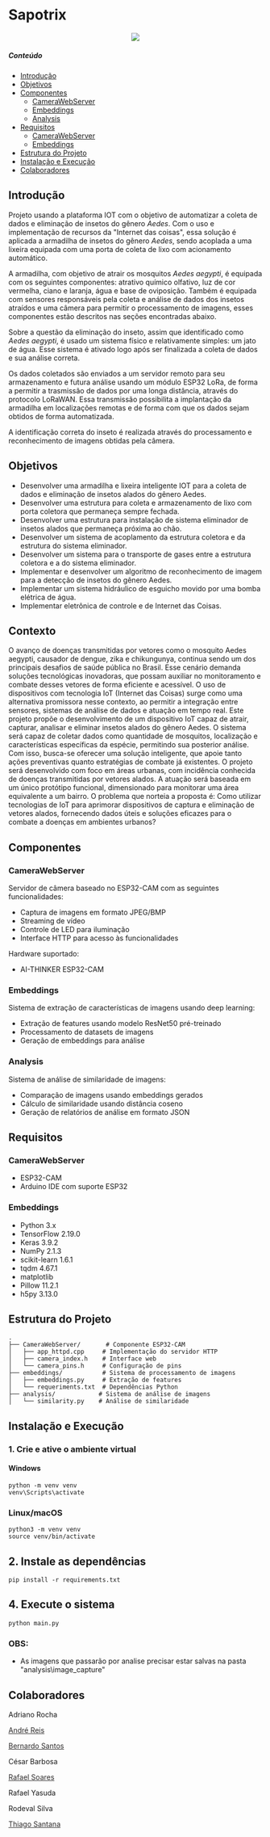 # Sapotrix

<p align="center">
  <img src="https://github.com/user-attachments/assets/d0a6df97-147d-4331-b3b9-9aeb189af21c" />
</p>

##### Conteúdo
- [Introdução](#intro)
- [Objetivos](#obj)
- [Componentes](#componentes)
  * [CameraWebServer](#cam)
  * [Embeddings](#embeddings)
  * [Analysis](#analysis)
- [Requisitos](#req)
  * [CameraWebServer](#camreq)
  * [Embeddings](#embreq)
- [Estrutura do Projeto](#estrutura)
- [Instalação e Execução](#install)
- [Colaboradores](#colab)


<a name="intro"></a>
## Introdução

Projeto usando a plataforma IOT com o objetivo de automatizar a coleta de dados e eliminação de insetos do gênero _Aedes_. Com o uso e implementação de recursos da "Internet das coisas", essa solução é aplicada a armadilha de insetos do gênero _Aedes_, sendo acoplada a uma lixeira equipada com uma porta de coleta de lixo com acionamento automático.

A armadilha, com objetivo de atrair os mosquitos _Aedes aegypti_, é equipada com os seguintes componentes: atrativo químico olfativo, luz de cor vermelha, ciano e laranja, água e base de oviposição. Também é equipada com sensores responsáveis pela coleta e análise de dados dos insetos atraídos e uma câmera para permitir o processamento de imagens, esses componentes estão descritos nas seções encontradas abaixo.

Sobre a questão da eliminação do inseto, assim que identificado como _Aedes aegypti_, é usado um sistema físico e relativamente simples: um jato de água. Esse sistema é ativado logo após ser finalizada a coleta de dados e sua análise correta.

Os dados coletados são enviados a um servidor remoto para seu armazenamento e futura análise usando um módulo ESP32 LoRa, de forma a permitir a trasmissão de dados por uma longa distância, através do protocolo LoRaWAN. Essa transmissão possibilita a implantação da armadilha em localizações remotas e de forma com que os dados sejam obtidos de forma automatizada.

A identificação correta do inseto é realizada através do processamento e reconhecimento de imagens obtidas pela câmera.

<a name="obj"></a>
## Objetivos

* Desenvolver uma armadilha e lixeira inteligente IOT para a coleta de dados e eliminação de insetos alados do gênero Aedes.
* Desenvolver uma estrutura para coleta e armazenamento de lixo com porta coletora que permaneça sempre fechada.
* Desenvolver uma estrutura para instalação de sistema eliminador de insetos alados que permaneça próxima ao chão.
* Desenvolver um sistema de acoplamento da estrutura coletora e da estrutura do sistema eliminador.
* Desenvolver um sistema para o transporte de gases entre a estrutura coletora e a do sistema eliminador.
* Implementar e desenvolver um algoritmo de reconhecimento de imagem para a detecção de insetos do gênero Aedes.
* Implementar um sistema hidráulico de esguicho movido por uma bomba elétrica de água.
* Implementar eletrônica de controle e de Internet das Coisas.

<a name="Cont"></a>
## Contexto

O avanço de doenças transmitidas por vetores como o mosquito Aedes aegypti, causador de dengue, zika e chikungunya, continua sendo um dos principais desafios de saúde pública no Brasil. Esse cenário demanda soluções tecnológicas inovadoras, que possam auxiliar no monitoramento e combate desses vetores de forma eficiente e acessível. O uso de dispositivos com tecnologia IoT (Internet das Coisas) surge como uma alternativa promissora nesse contexto, ao permitir a integração entre sensores, sistemas de análise de dados e atuação em tempo real.
Este projeto propõe o desenvolvimento de um dispositivo IoT capaz de atrair, capturar, analisar e eliminar insetos alados do gênero Aedes. O sistema será capaz de coletar dados como quantidade de mosquitos, localização e características específicas da espécie, permitindo sua posterior análise. Com isso, busca-se oferecer uma solução inteligente, que apoie tanto ações preventivas quanto estratégias de combate já existentes. 
O projeto será desenvolvido com foco em áreas urbanas, com incidência conhecida de doenças transmitidas por vetores alados. A atuação será baseada em um único protótipo funcional, dimensionado para monitorar uma área equivalente a um bairro. O problema que norteia a proposta é: Como utilizar tecnologias de IoT para aprimorar dispositivos de captura e eliminação de vetores alados, fornecendo dados úteis e soluções eficazes para o combate a doenças em ambientes urbanos?

<a name="componentes"></a>
## Componentes

<a name="cam"></a>
### CameraWebServer
Servidor de câmera baseado no ESP32-CAM com as seguintes funcionalidades:
- Captura de imagens em formato JPEG/BMP
- Streaming de vídeo
- Controle de LED para iluminação
- Interface HTTP para acesso às funcionalidades

Hardware suportado:
- AI-THINKER ESP32-CAM


<a name="embeddings"></a>
### Embeddings
Sistema de extração de características de imagens usando deep learning:
- Extração de features usando modelo ResNet50 pré-treinado
- Processamento de datasets de imagens
- Geração de embeddings para análise

<a name="analysis"></a>
### Analysis
Sistema de análise de similaridade de imagens:
- Comparação de imagens usando embeddings gerados
- Cálculo de similaridade usando distância coseno
- Geração de relatórios de análise em formato JSON

<a name="req"></a>
## Requisitos

<a name="camreq"></a>
### CameraWebServer
- ESP32-CAM
- Arduino IDE com suporte ESP32

<a name="embreq"></a>
### Embeddings
- Python 3.x
- TensorFlow 2.19.0
- Keras 3.9.2
- NumPy 2.1.3
- scikit-learn 1.6.1
- tqdm 4.67.1
- matplotlib
- Pillow 11.2.1
- h5py 3.13.0

<a name="estrutura"></a>
## Estrutura do Projeto
```
.
├── CameraWebServer/       # Componente ESP32-CAM
│   ├── app_httpd.cpp     # Implementação do servidor HTTP
│   ├── camera_index.h    # Interface web
│   └── camera_pins.h     # Configuração de pins
├── embeddings/           # Sistema de processamento de imagens
│   ├── embeddings.py     # Extração de features
│   └── requeriments.txt  # Dependências Python
├── analysis/            # Sistema de análise de imagens
│   └── similarity.py    # Análise de similaridade
```

<a name="install"></a>
## Instalação e Execução

### 1. Crie e ative o ambiente virtual

#### Windows
```
python -m venv venv
venv\Scripts\activate
```

### Linux/macOS
```
python3 -m venv venv
source venv/bin/activate
```

## 2. Instale as dependências
```
pip install -r requirements.txt
```

## 4. Execute o sistema
```
python main.py
```

### OBS:
- As imagens que passarão por analise precisar estar salvas na pasta "analysis\image_capture"


<a name="colab"></a>
## Colaboradores

Adriano Rocha

<a href="https://github.com/andrefdrx" target="_blank" style="color: #2f2d2d; text-decoration: underline;">André Reis</a>

<a href="https://github.com/belima93" target="_blank" style="color: #2f2d2d; text-decoration: underline;">Bernardo Santos</a>

César Barbosa

<a href="https://github.com/Rafael-Soares-Dev" target="_blank" style="color: #2f2d2d; text-decoration: underline;">Rafael Soares</a>

Rafael Yasuda

Rodeval Silva

<a href="https://github.com/falkez" target="_blank" style="color: #2f2d2d; text-decoration: underline;">Thiago Santana</a>
